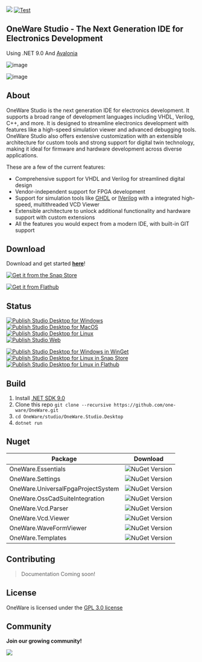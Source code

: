 [![](https://dcbadge.limes.pink/api/server/NCN9VAh?style=flat)](https://discord.gg/NCN9VAh)
[![Test](https://github.com/ProtopSolutions/OneWare/actions/workflows/test.yml/badge.svg)](https://github.com/ProtopSolutions/OneWare/actions/workflows/test.yml)

## OneWare Studio - The Next Generation IDE for Electronics Development

Using .NET 9.0 And [Avalonia](https://github.com/AvaloniaUI/Avalonia)

![image](https://github.com/one-ware/OneWare/assets/25281882/584f637e-66b8-41a4-ae9d-7d5d31a281ff)

![image](https://github.com/one-ware/OneWare/assets/25281882/af9fb9c4-ea35-4d28-a8d0-023ce2783258)



## About

OneWare Studio is the next generation IDE for electronics development. 
It supports a broad range of development languages including VHDL, Verilog, C++, and more. 
It is designed to streamline electronics development with features like a high-speed simulation viewer and advanced debugging tools. 
OneWare Studio also offers extensive customization with an extensible architecture for custom tools and strong support for digital twin technology, making it ideal for firmware and hardware development across diverse applications.

These are a few of the current features:
- Comprehensive support for VHDL and Verilog for streamlined digital design
- Vendor-independent support for FPGA development
- Support for simulation tools like [GHDL](https://github.com/ghdl/ghdl) or [IVerilog](https://github.com/steveicarus/iverilog) with a integrated high-speed, multithreaded VCD Viewer
- Extensible architecture to unlock additional functionality and hardware support with custom extensions
- All the features you would expect from a modern IDE, with built-in GIT support

## Download

Download and get started **[here](https://one-ware.com/docs/studio/setup)**!

[![Get it from the Snap Store](https://snapcraft.io/static/images/badges/en/snap-store-black.svg)](https://snapcraft.io/oneware)

[![Get it from Flathub](https://flathub.org/api/badge?locale=en)](https://flathub.org/apps/com.one_ware.OneWare)

## Status

[![Publish Studio Desktop for Windows](https://github.com/one-ware/OneWare/actions/workflows/publish-studio-windows.yml/badge.svg)](https://github.com/one-ware/OneWare/actions/workflows/publish-studio-windows.yml)<br/>
[![Publish Studio Desktop for MacOS](https://github.com/one-ware/OneWare/actions/workflows/publish-studio-macos.yml/badge.svg)](https://github.com/one-ware/OneWare/actions/workflows/publish-studio-macos.yml)<br/>
[![Publish Studio Desktop for Linux](https://github.com/one-ware/OneWare/actions/workflows/publish-studio-linux.yaml/badge.svg)](https://github.com/one-ware/OneWare/actions/workflows/publish-studio-linux.yaml)<br/>
[![Publish Studio Web](https://github.com/one-ware/OneWare/actions/workflows/publish-studio-web.yml/badge.svg)](https://github.com/one-ware/OneWare/actions/workflows/publish-studio-web.yml)

[![Publish Studio Desktop for Windows in WinGet](https://github.com/one-ware/OneWare/actions/workflows/publish-studio-winget.yml/badge.svg)](https://github.com/one-ware/OneWare/actions/workflows/publish-studio-winget.yml)<br/>
[![Publish Studio Desktop for Linux in Snap Store](https://github.com/one-ware/OneWare/actions/workflows/publish-studio-linux-snap.yml/badge.svg)](https://github.com/one-ware/OneWare/actions/workflows/publish-studio-linux-snap.yml)<br/>
[![Publish Studio Desktop for Linux in Flathub](https://github.com/one-ware/OneWare/actions/workflows/publish-studio-linux-flathub.yml/badge.svg)](https://github.com/one-ware/OneWare/actions/workflows/publish-studio-linux-flathub.yml)<br/>

## Build

1. Install [.NET SDK 9.0](https://dotnet.microsoft.com/en-us/download)
2. Clone this repo `git clone --recursive https://github.com/one-ware/OneWare.git`
3. `cd OneWare/studio/OneWare.Studio.Desktop`
4. `dotnet run`

## Nuget

| Package                             | Download                                                                            |
|---|---|
| OneWare.Essentials                  | ![NuGet Version](https://img.shields.io/nuget/v/OneWare.Essentials)                 |
| OneWare.Settings                    | ![NuGet Version](https://img.shields.io/nuget/v/OneWare.Settings)                   |
| OneWare.UniversalFpgaProjectSystem  | ![NuGet Version](https://img.shields.io/nuget/v/OneWare.UniversalFpgaProjectSystem) |
| OneWare.OssCadSuiteIntegration      | ![NuGet Version](https://img.shields.io/nuget/v/OneWare.OssCadSuiteIntegration)     |
| OneWare.Vcd.Parser                  | ![NuGet Version](https://img.shields.io/nuget/v/OneWare.Vcd.Parser)                 |
| OneWare.Vcd.Viewer                  | ![NuGet Version](https://img.shields.io/nuget/v/OneWare.Vcd.Viewer)                 |
| OneWare.WaveFormViewer              | ![NuGet Version](https://img.shields.io/nuget/v/OneWare.WaveFormViewer)             |
| OneWare.Templates                   | ![NuGet Version](https://img.shields.io/nuget/v/OneWare.Templates)                  |
   
## Contributing

> Documentation Coming soon!

## License

OneWare is licensed under the [GPL 3.0 license](https://github.com/one-ware/OneWare?tab=GPL-3.0-1-ov-file#)

## Community

**Join our growing community!**

[![](https://dcbadge.limes.pink/api/server/NCN9VAh?style=flat)](https://discord.gg/NCN9VAh)
